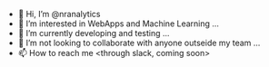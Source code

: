 - 👋 Hi, I’m @nranalytics
- 👀 I’m interested in WebApps and Machine Learning ...
- 🌱 I’m currently developing and testing ...
- 💞️ I’m not looking to collaborate with anyone outseide my team ...
- 📫 How to reach me <through slack, coming soon>

<!---
nranalytics/nranalytics is a ✨ special ✨ repository because its `README.md` (this file) appears on your GitHub profile.
You can click the Preview link to take a look at your changes.
--->
